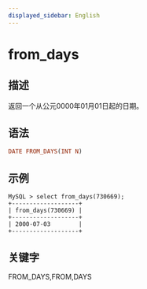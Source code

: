 ```yaml
---
displayed_sidebar: English
---
```


# from_days

## 描述

返回一个从公元0000年01月01日起的日期。

## 语法

```Haskell
DATE FROM_DAYS(INT N)
```

## 示例

```Plain
MySQL > select from_days(730669);
+-------------------+
| from_days(730669) |
+-------------------+
| 2000-07-03        |
+-------------------+
```

## 关键字

FROM_DAYS,FROM,DAYS